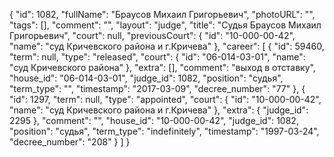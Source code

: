 {
    "id": 1082,
    "fullName": "Браусов Михаил Григорьевич",
    "photoURL": "",
    "tags": [],
    "comment": "",
    "layout": "judge",
    "title": "Судья Браусов Михаил Григорьевич",
    "court": null,
    "previousCourt": {
        "id": "10-000-00-42",
        "name": "суд Кричевского района и г.Кричева"
    },
    "career": [
        {
            "id": 59460,
            "term": null,
            "type": "released",
            "court": {
                "id": "06-014-03-01",
                "name": "суд Кричевского района"
            },
            "extra": [],
            "comment": "выход в отставку",
            "house_id": "06-014-03-01",
            "judge_id": 1082,
            "position": "судья",
            "term_type": "",
            "timestamp": "2017-03-09",
            "decree_number": "77"
        },
        {
            "id": 1297,
            "term": null,
            "type": "appointed",
            "court": {
                "id": "10-000-00-42",
                "name": "суд Кричевского района и г.Кричева"
            },
            "extra": {
                "judge_id": 2295
            },
            "comment": "",
            "house_id": "10-000-00-42",
            "judge_id": 1082,
            "position": "судья",
            "term_type": "indefinitely",
            "timestamp": "1997-03-24",
            "decree_number": "208"
        }
    ]
}